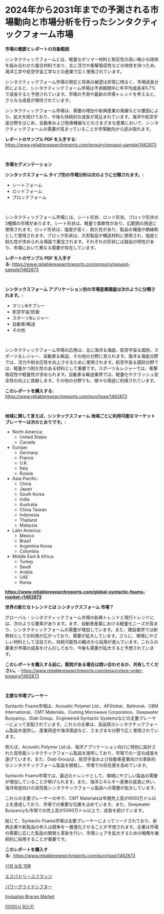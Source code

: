 <p><h1>2024年から2031年までの予測される市場動向と市場分析を行ったシンタクティックフォーム市場</h1></p><p><strong>市場の概要とレポートの対象範囲</strong></p>
<p><p>シンタクティックフォームとは、軽量なポリマー材料と耐圧性の高い微小な球体を組み合わせた複合材料であり、主に浮力や衝撃吸収性などの特性を持つため、海洋工学や航空宇宙工学などの産業で広く使用されています。</p><p>シンタクティックフォーム市場の現在と将来の展望は非常に明るく、市場成長分析によると、シンタクティックフォーム市場は予測期間中に年平均成長率5.7%で成長すると予想されています。市場の予測や最新の市場トレンドを考えると、さらなる成長が期待されています。</p><p>シンタクティックフォーム市場は、需要の増加や新興産業の発展などの要因により、拡大を続けており、今後も持続的な成長が見込まれています。海洋や航空宇宙分野をはじめ、自動車および医療機器などのさまざまな産業において、シンタクティックフォームの需要が高まっていることが市場動向から読み取れます。</p></p>
<p><strong>レポートのサンプル PDF を入手する:</strong> <a href="https://www.reliableresearchreports.com/enquiry/request-sample/1462873">https://www.reliableresearchreports.com/enquiry/request-sample/1462873</a></p>
<p>&nbsp;</p>
<p><strong>市場セグメンテーション</strong></p>
<p><strong>シンタックスフォーム タイプ別の市場分析は次のように分類されます。:</strong></p>
<p><ul><li>シートフォーム</li><li>ロッドフォーム</li><li>ブロックフォーム</li></ul></p>
<p>&nbsp;</p>
<p><p>シンタクティックフォーム市場には、シート形状、ロッド形状、ブロック形状の3種類の市場があります。シート形状は、軽量で柔軟性があり、広範囲の用途に使用されます。ロッド形状は、強度が高く、耐久性があり、製品の補強や絶縁剤として使用されます。ブロック形状は、大型製品や構造材料に使用され、強度と耐久性が求められる場面で重宝されます。それぞれの形状には独自の特性があり、市場において異なる需要が存在しています。</p></p>
<p><strong>レポートのサンプル PDF を入手する:</strong>&nbsp;<a href="https://www.reliableresearchreports.com/enquiry/request-sample/1462873">https://www.reliableresearchreports.com/enquiry/request-sample/1462873</a></p>
<p>&nbsp;</p>
<p><strong> シンタックスフォーム アプリケーション別の市場産業調査は次のように分類されます。:</strong></p>
<p><ul><li>マリン&サブシー</li><li>航空宇宙/防衛</li><li>スポーツ&レジャー</li><li>自動車/輸送</li><li>その他</li></ul></p>
<p>&nbsp;</p>
<p><p>シンタクティックフォーム市場の応用は、主に海洋＆海底、航空宇宙＆国防、スポーツ＆レジャー、自動車＆輸送、その他の分野に見られます。海洋＆海底分野では、浮力や耐水圧性を向上させるために使用されます。航空宇宙＆国防分野では、軽量かつ耐久性のある材料として重要です。スポーツ＆レジャーでは、衝撃吸収性や軽量性が求められます。自動車＆輸送業界では、軽量化やクラッシュ安全性の向上に貢献します。その他の分野でも、様々な用途に利用されています。</p></p>
<p><strong>このレポートを購入する:</strong>&nbsp; <a href="https://www.reliableresearchreports.com/purchase/1462873">https://www.reliableresearchreports.com/purchase/1462873</a></p>
<p>&nbsp;</p>
<p><strong>地域に関して言えば、シンタックスフォーム 地域ごとに利用可能なマーケットプレーヤーは次のとおりです。:</strong></p>
<p><ul>
    <li>
        North America:
        <ul>
            <li>United States</li>
            <li>Canada</li>
        </ul>
    </li>
    <li>
        Europe:
        <ul>
            <li>Germany</li>
            <li>France</li>
            <li>U.K.</li>
            <li>Italy</li>
            <li>Russia</li>
        </ul>
    </li>
    <li>
        Asia-Pacific:
        <ul>
            <li>China</li>
            <li>Japan</li>
            <li>South Korea</li>
            <li>India</li>
            <li>Australia</li>
            <li>China Taiwan</li>
            <li>Indonesia</li>
            <li>Thailand</li>
            <li>Malaysia</li>
        </ul>
    </li>
    <li>
        Latin America:
        <ul>
            <li>Mexico</li>
            <li>Brazil</li>
            <li>Argentina Korea</li>
            <li>Colombia</li>
        </ul>
    </li>
    <li>
        Middle East & Africa:
        <ul>
            <li>Turkey</li>
            <li>Saudi</li>
            <li>Arabia</li>
            <li>UAE</li>
            <li>Korea</li>
        </ul>
    </li>
    </ul></p>
<p><strong><a href="https://www.reliableresearchreports.com/global-syntactic-foams-market-r1462873">https://www.reliableresearchreports.com/global-syntactic-foams-market-r1462873</a></strong>&nbsp;</p>
<p><strong>世界の新たなトレンドとは シンタックスフォーム 市場？</strong></p>
<p><p>グローバル・シンタクティックフォーム市場の新興トレンドと現行トレンドには、次のような要素があります。まず、自動車産業における軽量化ニーズが高まり、シンタクティックフォームの需要が増加しています。また、建設業界では断熱材としての利用が広がっており、需要が拡大しています。さらに、環境にやさしい材料として注目され、持続可能性の観点から採用が進んでいます。これらの要素が市場の成長をけん引しており、今後も需要が拡大すると予想されています。</p></p>
<p><strong>このレポートを購入する前に、質問がある場合は問い合わせるか、共有してください。</strong>- <a href="https://www.reliableresearchreports.com/enquiry/pre-order-enquiry/1462873">https://www.reliableresearchreports.com/enquiry/pre-order-enquiry/1462873</a></p>
<p>&nbsp;</p>
<p><strong>主要な市場プレーヤー</strong></p>
<p><p>Syntactic Foams市場は、Acoustic Polymer Ltd.、AFGlobal、Balmoral、CBM International、CMT Materials、Cuming Microwave Corporation、Deepwater Buoyancy、Diab Group、Engineered Syntactic Systemsなどの主要プレーヤーによって支配されています。これらの企業は、高品質のシンタクチックフォーム製品を提供し、産業用途や海洋用途など、さまざまな分野で広く使用されています。 </p><p>例えば、Acoustic Polymer Ltd.は、海洋アプリケーション向けに特別に設計された高性能シンタクチックフォーム製品を提供しており、市場での一定の成長を遂げています。また、Diab Groupは、航空宇宙および自動車産業向けの革新的なシンタクチックフォーム製品を開発し、市場での存在感を高めています。</p><p>Syntactic Foams市場では、最近のトレンドとして、環境にやさしい製品の需要が増加していることが挙げられます。また、海洋エネルギー産業の成長に伴い、海洋用途向けの高性能シンタクチックフォーム製品への需要が拡大しています。</p><p>これらの主要プレーヤーの中で、CMT Materialsは年間売上高が6000万ドル以上を達成しており、市場での重要な位置を占めています。また、Deepwater Buoyancyも市場での売上高が5000万ドル以上で、成長を続けています。</p><p>総じて、Syntactic Foams市場は主要プレーヤーによってリードされており、新興企業や新製品の参入は競争を一層激化させることが予想されます。企業は市場の需要に応じた製品の開発と革新を行い、市場シェアを拡大するための戦略を継続的に採用することが重要です。</p></p>
<p><strong>このレポートを購入する:</strong>&nbsp;&nbsp;<a href="https://www.reliableresearchreports.com/purchase/1462873">https://www.reliableresearchreports.com/purchase/1462873</a></p>
<p><p><a href="https://medium.com/@bustersipes981/%EC%8B%A0%EA%B2%BD-%EB%B3%B4%ED%98%B8-%EC%95%BD%EB%AC%BC-%EC%8B%9C%EC%9E%A5-%EC%A0%84%EB%A7%9D-%EC%82%B0%EC%97%85-%EA%B0%9C%EC%9A%94-%EB%B0%8F-%EC%98%88%EC%B8%A1-2024%EB%85%84%EB%B6%80%ED%84%B0-2031%EB%85%84%EA%B9%8C%EC%A7%80-f3d1c973fa29">신경 보호 약물</a></p><p><a href="https://medium.com/@vanessa.grant665567/%E3%82%A8%E3%82%B9%E3%83%91%E3%83%89%E3%83%AA%E3%83%BC%E3%83%A6%E3%83%95%E3%83%A9%E3%83%83%E3%83%88%E5%B8%82%E5%A0%B4-%E5%B8%82%E5%A0%B4%E3%82%B7%E3%82%A7%E3%82%A2-%E5%B8%82%E5%A0%B4%E5%8B%95%E5%90%91-%E5%B0%86%E6%9D%A5%E3%81%AE%E6%88%90%E9%95%B7%E3%82%92%E6%8E%A2%E3%82%8B-0d94e0892adf">エスパドリーユフラッツ</a></p><p><a href="https://github.com/oqoeusbvpadwjs08/Market-Research-Report-List-1/blob/main/460966730561.md">パワーグライドシフター</a></p><p><a href="https://www.linkedin.com/pulse/analyzing-invisalign-braces-market-global-industry-perspective-9qvlc?trackingId=4GM83769CsZh3sC3RPoM2w%3D%3D">Invisalign Braces Market</a></p><p><a href="https://medium.com/@clairhane1954/%EC%95%84%EC%9D%BC%EB%9E%9C%EB%93%9C-%EC%9C%84%EC%8A%A4%ED%82%A4-%EC%8B%9C%EC%9E%A5%EC%9D%80-%EC%8B%9C%EC%9E%A5-%EC%A0%90%EC%9C%A0%EC%9C%A8-%EA%B7%9C%EB%AA%A8-%EB%B0%8F-2031%EB%85%84%EA%B9%8C%EC%A7%80%EC%9D%98-%EC%98%88%EC%83%81-%EC%98%88%EC%B8%A1%EC%97%90-%EC%B4%88%EC%A0%90%EC%9D%84-%EB%A7%9E%EC%B6%A5%EB%8B%88%EB%8B%A4-d14f59db65a9">아이리시 위스키</a></p></p>